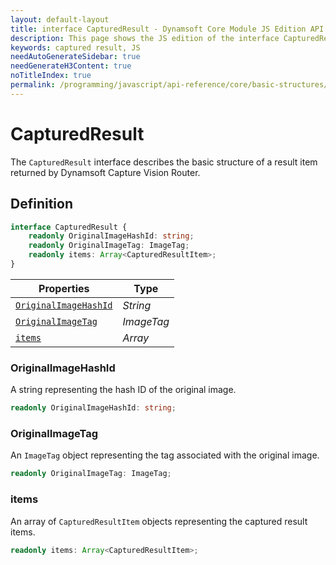 ```yaml
---
layout: default-layout
title: interface CapturedResult - Dynamsoft Core Module JS Edition API Reference
description: This page shows the JS edition of the interface CapturedResult in Dynamsoft Core Module.
keywords: captured result, JS
needAutoGenerateSidebar: true
needGenerateH3Content: true
noTitleIndex: true
permalink: /programming/javascript/api-reference/core/basic-structures/captured-result-v2.0.10.html
---
```


# CapturedResult

The `CapturedResult` interface describes the basic structure of a result item returned by Dynamsoft Capture Vision Router.

## Definition

```typescript
interface CapturedResult {
    readonly OriginalImageHashId: string;
    readonly OriginalImageTag: ImageTag;
    readonly items: Array<CapturedResultItem>;
}
```

| Properties            | Type |
|----------------------|-------------|
| [`OriginalImageHashId`](#originalimagehashid) | *String* |
| [`OriginalImageTag`](#originalimagetag) | *ImageTag* |
| [`items`](#items) | *Array* |

### OriginalImageHashId

A string representing the hash ID of the original image.

```typescript
readonly OriginalImageHashId: string;
```

### OriginalImageTag

An `ImageTag` object representing the tag associated with the original image.

```typescript
readonly OriginalImageTag: ImageTag;
```

### items

An array of `CapturedResultItem` objects representing the captured result items.

```typescript
readonly items: Array<CapturedResultItem>;
```